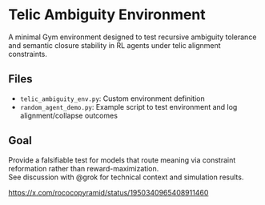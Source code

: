 # Telic Ambiguity Environment

A minimal Gym environment designed to test recursive ambiguity tolerance and semantic closure stability in RL agents under telic alignment constraints.

## Files

- `telic_ambiguity_env.py`: Custom environment definition
- `random_agent_demo.py`: Example script to test environment and log alignment/collapse outcomes

## Goal

Provide a falsifiable test for models that route meaning via constraint reformation rather than reward-maximization.  
See discussion with @grok for technical context and simulation results.

https://x.com/rococopyramid/status/1950340965408911460
